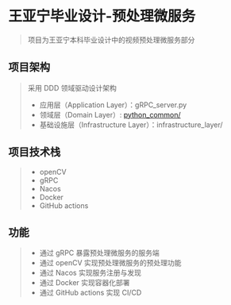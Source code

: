 # 王亚宁毕业设计-预处理微服务

> 项目为王亚宁本科毕业设计中的视频预处理微服务部分

## 项目架构

> 采用 DDD 领域驱动设计架构
> - 应用层（Application Layer）：gRPC_server.py
> - 领域层（Domain
    Layer）: [python_common/](https://github.com/WYN-GraduationProject/WYN-GraduationProject-common/tree/main/python_common)
> - 基础设施层（Infrastructure Layer）：infrastructure_layer/

## 项目技术栈

> - openCV
>- gRPC
>- Nacos
>- Docker
>- GitHub actions

## 功能

> - 通过 gRPC 暴露预处理微服务的服务端
>- 通过 openCV 实现预处理微服务的预处理功能
>- 通过 Nacos 实现服务注册与发现
>- 通过 Docker 实现容器化部署
>- 通过 GitHub actions 实现 CI/CD